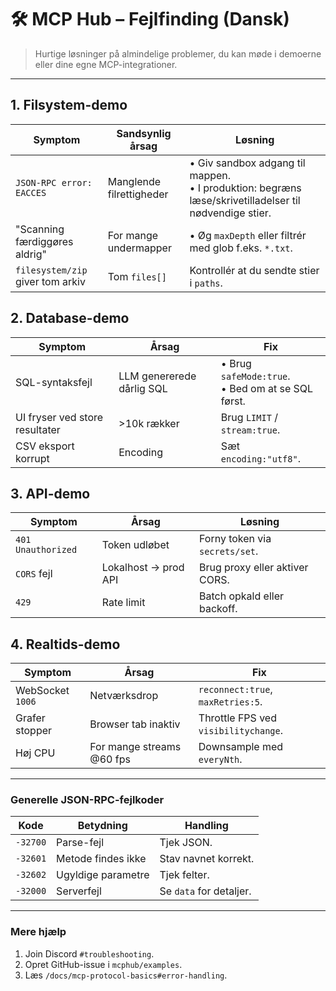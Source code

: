 # 🛠 MCP Hub – Fejlfinding (Dansk)

> Hurtige løsninger på almindelige problemer, du kan møde i demoerne eller dine egne MCP-integrationer.

---

## 1. Filsystem-demo

| Symptom | Sandsynlig årsag | Løsning |
|---------|-----------------|---------|
| `JSON-RPC error: EACCES` | Manglende filrettigheder | • Giv sandbox adgang til mappen.<br/>• I produktion: begræns læse/skrivetilladelser til nødvendige stier. |
| "Scanning færdiggøres aldrig" | For mange undermapper | • Øg `maxDepth` eller filtrér med glob f.eks. `*.txt`. |
| `filesystem/zip` giver tom arkiv | Tom `files[]` | Kontrollér at du sendte stier i `paths`. |

## 2. Database-demo

| Symptom | Årsag | Fix |
|---------|-------|-----|
| SQL-syntaksfejl | LLM genererede dårlig SQL | • Brug `safeMode:true`.<br/>• Bed om at se SQL først. |
| UI fryser ved store resultater | >10k rækker | Brug `LIMIT` / `stream:true`. |
| CSV eksport korrupt | Encoding | Sæt `encoding:"utf8"`. |

## 3. API-demo

| Symptom | Årsag | Løsning |
|---------|-------|---------|
| `401 Unauthorized` | Token udløbet | Forny token via `secrets/set`. |
| `CORS` fejl | Lokalhost → prod API | Brug proxy eller aktiver CORS. |
| `429` | Rate limit | Batch opkald eller backoff. |

## 4. Realtids-demo

| Symptom | Årsag | Fix |
|---------|-------|-----|
| WebSocket `1006` | Netværksdrop | `reconnect:true`, `maxRetries:5`. |
| Grafer stopper | Browser tab inaktiv | Throttle FPS ved `visibilitychange`. |
| Høj CPU | For mange streams @60 fps | Downsample med `everyNth`. |

---

### Generelle JSON-RPC-fejlkoder

| Kode | Betydning | Handling |
|------|-----------|----------|
| `-32700` | Parse-fejl | Tjek JSON. |
| `-32601` | Metode findes ikke | Stav navnet korrekt. |
| `-32602` | Ugyldige parametre | Tjek felter. |
| `-32000` | Serverfejl | Se `data` for detaljer. |

---

### Mere hjælp

1. Join Discord `#troubleshooting`.  
2. Opret GitHub-issue i `mcphub/examples`.  
3. Læs `/docs/mcp-protocol-basics#error-handling`. 